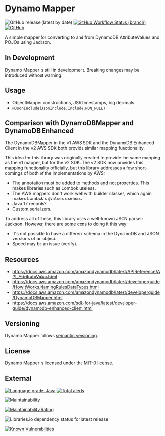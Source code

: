 # Dynamo Mapper

![GitHub release (latest by date)](https://img.shields.io/github/v/release/autonomouslogic/dynamo-mapper)
[![GitHub Workflow Status (branch)](https://img.shields.io/github/workflow/status/autonomouslogic/dynamo-mapper/Test/main)](https://github.com/autonomouslogic/dynamo-mapper/actions)
[![GitHub](https://img.shields.io/github/license/autonomouslogic/dynamo-mapper)](https://spdx.org/licenses/MIT-0.html)

A simple mapper for converting to and from DynamoDB AttributeValues and POJOs using Jackson.

## In Development
Dynamo Mapper is still in development. Breaking changes may be introduced without warning.

## Usage
* ObjectMapper constructions, JSR timestamps, big decimals
* `@JsonInclude(JsonInclude.Include.NON_NULL)`

## Comparison with DynamoDBMapper and DynamoDB Enhanced
The DynamoDBMapper in the v1 AWS SDK and the DynamoDB Enhanced Client in the v2 AWS SDK both provide similar mapping
functionality.

This idea for this library was originally created to provide the same mapping as the v1 mapper, but for the v2 SDK.
The v2 SDK now provides this mapping functionality officially, but this library addresses a few short-comings of both
of the implementations by AWS:

* The annotation must be added to methods and not properties. This makes libraries such as Lombok useless.
* The AWS mappers don't work well with builder classes, which again makes Lombok's `@Value`s useless.
* Java 17 records?
* Custom serializers.

To address all of these, this library uses a well-known JSON parser: Jackson.
However, there are some cons to doing it this way:

* It's not possible to have a different schema in the DynamoDB and JSON versions of an object.
* Speed may be an issue (verify).

## Resources
* https://docs.aws.amazon.com/amazondynamodb/latest/APIReference/API_AttributeValue.html
* https://docs.aws.amazon.com/amazondynamodb/latest/developerguide/HowItWorks.NamingRulesDataTypes.html
* https://docs.aws.amazon.com/amazondynamodb/latest/developerguide/DynamoDBMapper.html
* https://docs.aws.amazon.com/sdk-for-java/latest/developer-guide/dynamodb-enhanced-client.html

## Versioning
Dynamo Mapper follows [semantic versioning](https://semver.org/).

## License
Dynamo Mapper is licensed under the [MIT-0 license](https://spdx.org/licenses/MIT-0.html).

## External
[![Language grade: Java](https://img.shields.io/lgtm/grade/java/g/autonomouslogic/dynamo-mapper.svg?logo=lgtm&logoWidth=18)](https://lgtm.com/projects/g/autonomouslogic/dynamo-mapper/context:java)
[![Total alerts](https://img.shields.io/lgtm/alerts/g/autonomouslogic/dynamo-mapper.svg?logo=lgtm&logoWidth=18)](https://lgtm.com/projects/g/autonomouslogic/dynamo-mapper/alerts/)

[![Maintainability](https://api.codeclimate.com/v1/badges/04243b52f38c8cecf66c/maintainability)](https://codeclimate.com/github/autonomouslogic/dynamo-mapper/maintainability)

[![Maintainability Rating](https://sonarcloud.io/api/project_badges/measure?project=autonomouslogic_dynamo-mapper&metric=sqale_rating)](https://sonarcloud.io/summary/new_code?id=autonomouslogic_dynamo-mapper)

![Libraries.io dependency status for latest release](https://img.shields.io/librariesio/release/maven/com.autonomouslogic.dynamomapper:dynamo-mapper)

[![Known Vulnerabilities](https://snyk.io/test/github/autonomouslogic/dynamo-mapper/badge.svg)](https://snyk.io/test/github/autonomouslogic/dynamo-mapper)
